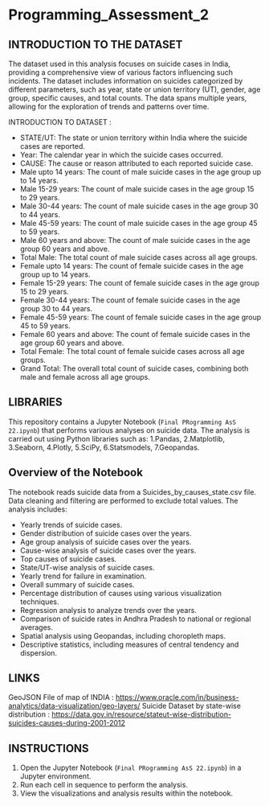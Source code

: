 # Programming_Assessment_2

## INTRODUCTION TO THE DATASET

The dataset used in this analysis focuses on suicide cases in India, providing a comprehensive view of various factors influencing such incidents. The dataset includes information on suicides categorized by different parameters, such as year, state or union territory (UT), gender, age group, specific causes, and total counts. The data spans multiple years, allowing for the exploration of trends and patterns over time.

INTRODUCTION TO DATASET :
  - STATE/UT: The state or union territory within India where the suicide cases are reported.
  - Year: The calendar year in which the suicide cases occurred.
  - CAUSE: The cause or reason attributed to each reported suicide case.
  - Male upto 14 years: The count of male suicide cases in the age group up to 14 years.
  - Male 15-29 years: The count of male suicide cases in the age group 15 to 29 years.
  - Male 30-44 years: The count of male suicide cases in the age group 30 to 44 years.
  - Male 45-59 years: The count of male suicide cases in the age group 45 to 59 years.
  - Male 60 years and above: The count of male suicide cases in the age group 60 years and above.
  - Total Male: The total count of male suicide cases across all age groups.
  - Female upto 14 years: The count of female suicide cases in the age group up to 14 years.
  - Female 15-29 years: The count of female suicide cases in the age group 15 to 29 years.
  - Female 30-44 years: The count of female suicide cases in the age group 30 to 44 years.
  - Female 45-59 years: The count of female suicide cases in the age group 45 to 59 years.
  - Female 60 years and above: The count of female suicide cases in the age group 60 years and above.
  - Total Female: The total count of female suicide cases across all age groups.
  - Grand Total: The overall total count of suicide cases, combining both male and female across all age groups.

## LIBRARIES 
This repository contains a Jupyter Notebook (`Final PRogramming AsS 22.ipynb`) that performs various analyses on suicide data. The analysis is carried out using Python libraries such as: 
1.Pandas, 
2.Matplotlib, 
3.Seaborn, 
4.Plotly,
5.SciPy, 
6.Statsmodels,
7.Geopandas.


## Overview of the Notebook
The notebook reads suicide data from a Suicides_by_causes_state.csv file.
Data cleaning and filtering are performed to exclude total values.
 The analysis includes:
  - Yearly trends of suicide cases.
  - Gender distribution of suicide cases over the years.
  - Age group analysis of suicide cases over the years.
  - Cause-wise analysis of suicide cases over the years.
  - Top causes of suicide cases.
  - State/UT-wise analysis of suicide cases.
  - Yearly trend for failure in examination.
  - Overall summary of suicide cases.
  - Percentage distribution of causes using various visualization techniques.
  - Regression analysis to analyze trends over the years.
  - Comparison of suicide rates in Andhra Pradesh to national or regional averages.
  - Spatial analysis using Geopandas, including choropleth maps.
  - Descriptive statistics, including measures of central tendency and dispersion.


## LINKS
GeoJSON File of map of INDIA : https://www.oracle.com/in/business-analytics/data-visualization/geo-layers/
Suicide Dataset by state-wise distribution : https://data.gov.in/resource/stateut-wise-distribution-suicides-causes-during-2001-2012


## INSTRUCTIONS
1. Open the Jupyter Notebook (`Final PRogramming AsS 22.ipynb`) in a Jupyter environment.
2. Run each cell in sequence to perform the analysis.
3. View the visualizations and analysis results within the notebook.

